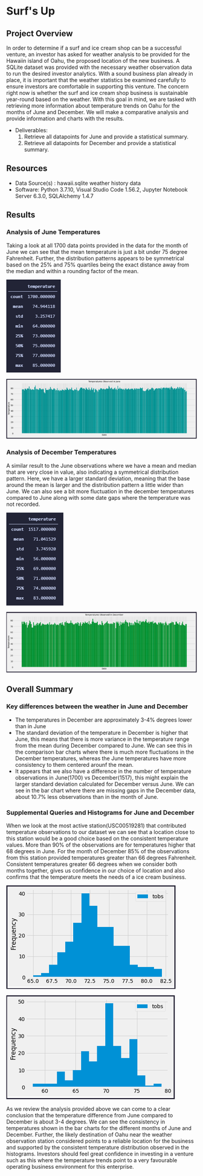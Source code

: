 # Surf's Up

## Project Overview
In order to determine if a surf and ice cream shop can be a successful venture, an investor has asked for weather analysis to be provided for the Hawaiin island of Oahu, the proposed location of the new business. A SQLite dataset was provided with the necessary weather observation data to run the desired investor analytics. With a sound business plan already in place, it is important that the weather statistics be examined carefully to ensure investors are comfortable in supporting this venture. The concern right now is whether the surf and ice cream shop business is sustainable year-round based on the weather. With this goal in mind, we are tasked with retrieving more information about temperature trends on Oahu for the months of June and December. We will make a comparative analysis and provide information and charts with the results.


- Deliverables:
  1. Retrieve all datapoints for June and provide a statistical summary.
  2. Retrieve all datapoints for December and provide a statistical summary.

## Resources
- Data Source(s) : hawaii.sqlite weather history data
- Software: Python 3.7.10, Visual Studio Code 1.56.2, Jupyter Notebook Server 6.3.0, SQLAlchemy 1.4.7


## Results

### Analysis of June Temperatures
Taking a look at all 1700 data points provided in the data for the month of June we can see that the mean temperature is just a bit under 75 degree Fahrenheit. Further, the distribution patterns appears to be symmetrical based on the 25% and 75% quartiles being the exact distance away from the median and within a rounding factor of the mean.

![June Stats](images/June_Stats.png)

![June Chart](images/June_Chart.png)

### Analysis of December Temperatures
A similar result to the June observations where we have a mean and median that are very close in value, also indicating a symmetrical distribution pattern. Here, we have a larger standard deviation, meaning that the base around the mean is larger and the distribution pattern a little wider than June. We can also see a bit more fluctuation in the december temperatures compared to June along with some date gaps where the temperature was not recorded.

![December Stats](images/December_Stats.png)

![December Chart](images/December_Chart.png)


## Overall Summary

### Key differences between the weather in June and December
- The temperatures in December are approximately 3-4% degrees lower than in June
- The standard deviation of the temperature in December is higher that June, this means that there is more variance in the temperature range from the mean during December compared to June. We can see this in the comparison bar charts where there is much more fluctuations in the December temperatures, whereas the June temperatures have more consistency to them centered arounf the mean.
- It appears that we also have a difference in the number of temperature observations in June(1700) vs December(1517), this might explain the larger standard deviation calculated for December versus June. We can see in the bar chart where there are missing gaps in the December data, about 10.7% less observations than in the month of June.

### Supplemental Queries and Histograms for June and December

When we look at the most active station(USC00519281) that contributed temperature observations to our dataset we can see that a location close to this station would be a good choice based on the consistent temperature values. More than 90% of the observations are for temperatures higher that 68 degrees in June. For the month of December 85% of the observations from this station provided temperatures greater than 66 degrees Fahrenheit. Consistent temperatures greater 66 degrees when we consider both months together, gives us confidence in our choice of location and also confirms that the temperature meets the needs of a ice cream business.

![June Histogram](images/June_Hist.png)

![December Histogram](images/December_Hist.png)

As we review the analysis provided above we can come to a clear conclusion that the temperature difference from June compared to December is about 3-4 degrees. We can see the consistency in temperatures shown in the bar charts for the different months of June and December. Further, the likely destination of Oahu near the weather observation station considered points to a reliable location for the business and supported by the consistent temperature distribution observed in the histograms. Investors should feel great confidence in investing in a venture such as this where the temperature trends point to a very favourable operating business environment for this enterprise.